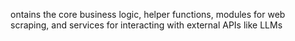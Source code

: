 ontains the core business logic, helper functions, modules for web scraping, and services for interacting with external APIs like LLMs